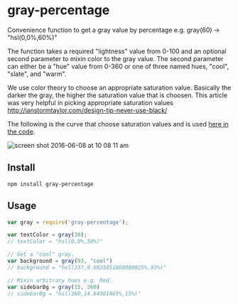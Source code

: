 # gray-percentage
Convenience function to get a gray value by percentage e.g. gray(60) -> "hsl(0,0%,60%)"

The function takes a required "lightness" value from 0-100 and an
optional second parameter to mixin color to the gray value. The second
parameter can either be a "hue" value from 0-360 or one of three named
hues, "cool", "slate", and "warm".

We use color theory to choose an appropriate saturation value. Basically
the darker the gray, the higher the saturation value that is choosen. This article was very helpful in picking appropriate saturation values http://ianstormtaylor.com/design-tip-never-use-black/

The following is the curve that choose saturation values and is used [here in the code](https://github.com/KyleAMathews/gray-percentage/blob/239cc2d4e972b778f23f26c3b677f91e9487c803/index.js#L37-L42).

![screen shot 2016-06-08 at 10 08 11 am](https://cloud.githubusercontent.com/assets/71047/15903355/2ce29a6c-2d61-11e6-9f17-d273e8e76e10.png)

## Install
`npm install gray-percentage`

## Usage

```javascript
var gray = require('gray-percentage');

var textColor = gray(30);
// textColor = "hsl(0,0%,30%)"

// Get a "cool" gray.
var background = gray(93, "cool")
// background = "hsl(237,0.9935851860000025%,93%)"

// Mixin arbitrary hues e.g. Red.
var sidebarBg = gray(15, 360)
// sidebarBg = "hsl(360,14.84301465%,15%)"
```
